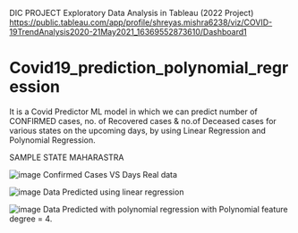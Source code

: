 DIC PROJECT 
Exploratory Data Analysis in Tableau (2022 Project)
https://public.tableau.com/app/profile/shreyas.mishra6238/viz/COVID-19TrendAnalysis2020-21May2021_16369552873610/Dashboard1
# Covid19_prediction_polynomial_regression
It is a Covid Predictor ML model in which we can predict number of CONFIRMED cases, no. of Recovered cases & no.of Deceased cases for various states on the upcoming days, by using Linear Regression and Polynomial Regression.

SAMPLE STATE MAHARASTRA

![image](https://user-images.githubusercontent.com/56075324/120918061-1a335100-c6d0-11eb-9cc1-52c65056ce35.png)
Confirmed Cases VS Days Real data 

![image](https://user-images.githubusercontent.com/56075324/120918085-3505c580-c6d0-11eb-9da0-bb2c47387ba3.png)
Data Predicted using linear regression 

![image](https://user-images.githubusercontent.com/56075324/120918107-4949c280-c6d0-11eb-9a7a-5d870ec10413.png)
Data Predicted with polynomial regression with Polynomial feature degree = 4.
